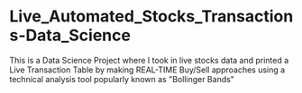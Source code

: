 # Live_Automated_Stocks_Transactions-Data_Science
This is a Data Science Project where I took in live stocks data and printed a Live Transaction Table 
by making REAL-TIME Buy/Sell approaches using a technical analysis tool popularly known as
"Bollinger Bands"
